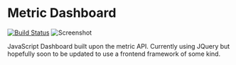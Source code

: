 Metric Dashboard
================
[![Build Status](https://travis-ci.org/stats-app/dashboard.svg?branch=master)](https://travis-ci.org/stats-app/dashboard)
![Screenshot](https://carefulcoder.co.uk/wp-content/uploads/2015/03/screenshot.png)

JavaScript Dashboard built upon the metric API. Currently using JQuery but hopefully soon to be updated to use a frontend framework of some kind.
